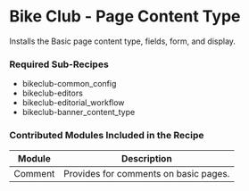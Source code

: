 # Bike Club - Page Content Type

Installs the Basic page content type, fields, form, and display.
 
### Required Sub-Recipes

  - bikeclub-common_config
  - bikeclub-editors
  - bikeclub-editorial_workflow  
  - bikeclub-banner_content_type

### Contributed Modules Included in the Recipe

Module 				  | Description
----------------------|------------
Comment			  | Provides for comments on basic pages.

